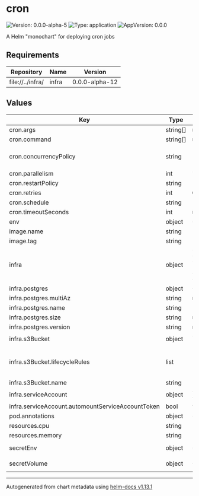 # cron

![Version: 0.0.0-alpha-5](https://img.shields.io/badge/Version-0.0.0--alpha--5-informational?style=flat-square) ![Type: application](https://img.shields.io/badge/Type-application-informational?style=flat-square) ![AppVersion: 0.0.0](https://img.shields.io/badge/AppVersion-0.0.0-informational?style=flat-square)

A Helm "monochart" for deploying cron jobs

## Requirements

| Repository | Name | Version |
|------------|------|---------|
| file://../infra/ | infra | 0.0.0-alpha-12 |

## Values

| Key | Type | Default | Description |
|-----|------|---------|-------------|
| cron.args | string[] | `nil` | Arguments for the command |
| cron.command | string[] | `nil` | Command to run on the image. e.g [/bin/bash, my-script.sh] |
| cron.concurrencyPolicy | string | `"Allow"` | One of: Allow, Forbid and Replace. Allow - allows concurrently running cron jobs. Forbid - No concurrent runs, if last cron job hasn't finished then skip the new run Replace - Replace the currently running cron job with a new instance. |
| cron.parallelism | int | `1` | Number of pods of the cron job to start |
| cron.restartPolicy | string | `"OnFailure"` | One of: Never or OnFailure. Never - does not restart. OnFailure - will re-run the job if it fails |
| cron.retries | int | `0` | Number of retries on failure of job |
| cron.schedule | string | `"* * * * *"` | Cron formatted schedule for job. |
| cron.timeoutSeconds | int | `nil` | The maximum amount of time the job should run for in seconds. |
| env | object | `{}` | List of environment variables for job container. |
| image.name | string | `"public.ecr.aws/nginx/nginx"` | The container image of your application |
| image.tag | string | `"alpine"` | The container tag that will be run |
| infra | object | `{"postgres":{"multiAz":null,"name":"","size":null,"version":null},"s3Bucket":{"lifecycleRules":[{"expiration":[{"days":0}],"status":"Disabled"}],"name":""},"serviceAccount":{"annotations":{},"automountServiceAccountToken":false,"enabled":true,"name":""}}` | Configuration for infra |
| infra.postgres | object | `{"multiAz":null,"name":"","size":null,"version":null}` | Postgres database configuration. Leave as null for no database. |
| infra.postgres.multiAz | string | `nil` | If database should be a multi-az deployment |
| infra.postgres.name | string | `""` | The database's name. |
| infra.postgres.size | string | `nil` | The instance size. Options: micro, small, medium, large or xlarge. |
| infra.postgres.version | string | `nil` | The postgres version to use. Options: 16.2, 15.6 or 14.11 |
| infra.s3Bucket | object | `{"lifecycleRules":[{"expiration":[{"days":0}],"status":"Disabled"}],"name":""}` | S3 Bucket configuration. Set to null for no s3 bucket. |
| infra.s3Bucket.lifecycleRules | list | `[{"expiration":[{"days":0}],"status":"Disabled"}]` | Lifecycle rules. See docs at https://marketplace.upbound.io/providers/upbound/provider-aws-s3/v1.2.1/resources/s3.aws.upbound.io/BucketLifecycleConfiguration/v1beta1#doc:spec-forProvider-rule The status field is required on the rule object. |
| infra.s3Bucket.name | string | `""` | Name of the bucket |
| infra.serviceAccount | object | `{"annotations":{},"automountServiceAccountToken":false,"enabled":true,"name":""}` | Service account configuration. Configuration is required for accessing AWS resources |
| infra.serviceAccount.automountServiceAccountToken | bool | `false` | If the service account token should be mounted into pods that use the service account |
| pod.annotations | object | `{}` |  |
| resources.cpu | string | `"100m"` | Requested CPU time for the pod |
| resources.memory | string | `"64Mi"` | Maximum memory usage for the pod |
| secretEnv | object | `{}` | Secret values that are mounted as environment variables. Formatted as ```<environment variable name>: <plain text value>``` |
| secretVolume | object | `{}` | Secret values that are mounted as a file to /secrets. Formatted as ```<file name>: <base64 encoded value>``` |

----------------------------------------------
Autogenerated from chart metadata using [helm-docs v1.13.1](https://github.com/norwoodj/helm-docs/releases/v1.13.1)
